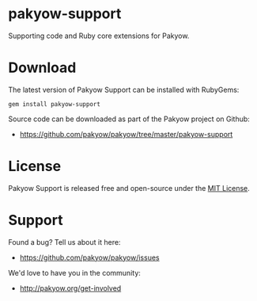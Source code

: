 # pakyow-support

Supporting code and Ruby core extensions for Pakyow.

# Download

The latest version of Pakyow Support can be installed with RubyGems:

```
gem install pakyow-support
```

Source code can be downloaded as part of the Pakyow project on Github:

- https://github.com/pakyow/pakyow/tree/master/pakyow-support

# License

Pakyow Support is released free and open-source under the [MIT
License](http://opensource.org/licenses/MIT).

# Support

Found a bug? Tell us about it here:

- https://github.com/pakyow/pakyow/issues

We'd love to have you in the community:

- http://pakyow.org/get-involved
